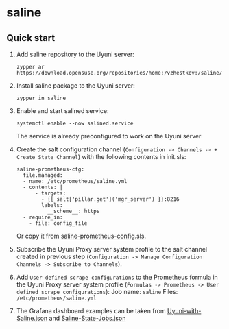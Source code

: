 # saline

## Quick start

1. Add saline repository to the Uyuni server:
   ```
   zypper ar https://download.opensuse.org/repositories/home:/vzhestkov:/saline/15.4/home:vzhestkov:saline.repo
   ```

2. Install saline package to the Uyuni server:
   ```
   zypper in saline
   ```

3. Enable and start salined service:
   ```
   systemctl enable --now salined.service
   ```
   The service is already preconfigured to work on the Uyuni server

4. Create the salt configuration channel (`Configuration -> Channels -> + Create State Channel`) with the following contents in init.sls:
   ```
   saline-prometheus-cfg:
     file.managed:
     - name: /etc/prometheus/saline.yml
     - contents: |
         - targets:
           - {{ salt['pillar.get']('mgr_server') }}:8216
           labels:
             __scheme__: https
     - require_in:
       - file: config_file
   ```
   Or copy it from [saline-prometheus-config.sls](https://github.com/vzhestkov/saline/blob/main/prometheus/saline-prometheus-config.sls).

5. Subscribe the Uyuni Proxy server system profile to the salt channel created in previous step (`Configuration -> Manage Configuration Channels -> Subscribe to Channels`).

6. Add `User defined scrape configurations` to the Prometheus formula in the Uyuni Proxy server system profile (`Formulas -> Prometheus -> User defined scrape configurations`):
   Job name: `saline`
   Files: `/etc/prometheus/saline.yml`

7. The Grafana dashboard examples can be taken from [Uyuni-with-Saline.json](https://github.com/vzhestkov/saline/blob/main/grafana/Uyuni-with-Saline.json) and [Saline-State-Jobs.json](https://github.com/vzhestkov/saline/blob/main/grafana/Saline-State-Jobs.json)

